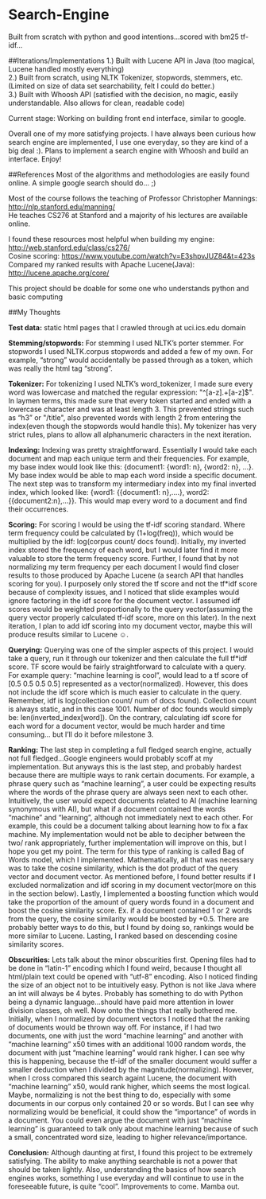 # Search-Engine
Built from scratch with python and good intentions...scored with bm25 tf-idf...


##Iterations/Implementations
1.) Built with Lucene API in Java (too magical, Lucene handled mostly everything)  
2.) Built from scratch, using NLTK Tokenizer, stopwords, stemmers, etc. (Limited on size of data set searchability, felt I could do better.)    
3.) Built with Whoosh API (satisfied with the decision, no magic, easily understandable. Also allows for clean, readable code)


Current stage: Working on building front end interface, similar to google.



Overall one of my more satisfying projects. I have always been curious how search engine
are implemented, I use one everyday, so they are kind of a big deal :). Plans to
implement a search engine with Whoosh and build an interface. Enjoy!

##References
Most of the algorithms and methodologies are easily found online. A simple google search should do... ;)

Most of the course follows the teaching of Professor Christopher Mannings: http://nlp.stanford.edu/manning/   
He teaches CS276 at Stanford and a majority of his lectures are available online.   

I found these resources most helpful when building my engine: http://web.stanford.edu/class/cs276/  
Cosine scoring: https://www.youtube.com/watch?v=E3shpvJUZ84&t=423s   
Compared my ranked results with Apache Lucene(Java): http://lucene.apache.org/core/   

This project should be doable for some one who understands python and basic computing




##My Thoughts

**Test data:** static html pages that I crawled through at uci.ics.edu domain


**Stemming/stopwords:** For stemming I used NLTK’s porter stemmer. For stopwords I used NLTK.corpus stopwords and added a few of my own. For example, “strong” would accidentally be passed through as a token, which was really the html tag “strong”.


**Tokenizer:** For tokenizing I used NLTK’s word_tokenizer, I made sure every word was lowercase and matched the regular expression: "^[a-z].+[a-z]$". In laymen terms, this made sure that every token started and ended with a lowercase character and was at least length  3. This prevented strings such as “h3” or "/title", also prevented words with length 2 from entering the index(even though the stopwords would handle this). My tokenizer has very strict rules, plans to allow all alphanumeric characters in the next iteration.


**Indexing:** Indexing was pretty straightforward. Essentially I would take each document and map each unique term and their frequencies. For example, my base index would look like this:
{document1: {word1: n}, {word2: n}, …}.  My base index would be able to map each word inside a specific document. The next step was to transform my intermediary index into my final inverted index, which looked like: {word1: {{document1: n},….}, word2: {{document2:n},…}}. This would map every word to a document and find their occurrences.


**Scoring:** For scoring I would be using the tf-idf scoring standard. Where term frequency could be calculated by (1+log(freq)), which would be multiplied by the idf: log(corpus count/ docs found). Initially, my inverted index stored the frequency of each word, but I would later find it more valuable to store the term frequency score. Further, I found that by not normalizing my term frequency per each document I would find closer results to those produced by Apache Lucene (a search API that handles scoring for you). I purposely only stored the tf score and not the tf*idf score because of complexity issues, and I noticed that slide examples would ignore factoring in the idf score for the document vector. I assumed idf scores would be weighted proportionally to the query vector(assuming the query vector properly calculated tf-idf score, more on this later). In the next iteration, I plan to add idf scoring into my document vector, maybe this will produce results similar to Lucene ☺.


**Querying:** Querying was one of the simpler aspects of this project. I would take a query, run it through our tokenizer and then calculate the full tf*idf score. TF score would be fairly straightforward to calculate with a query. For example query: “machine learning is cool”, would lead to a tf score of [0.5 0.5 0.5 0.5] represented as a vector(normalized). However, this does not include the idf score which is much easier to calculate in the query. Remember, idf is log(collection count/ num of docs found). Collection count is always static, and in this case 1001. Number of doc founds would simply be:  len(inverted_index[word]). On the contrary, calculating idf score for each word for a document vector, would be much harder and time consuming… but I’ll do it before milestone 3.


**Ranking:** The last step in completing a full fledged search engine, actually not full fledged…Google engineers would probably scoff at my implementation. But anyways this is the last step, and probably hardest because there are multiple ways to rank certain documents. For example, a phrase query such as “machine learning”, a user could be expecting results where the words of  the phrase query are always seen next to each other. Intuitively, the user would expect documents related to AI (machine learning synonymous with AI), but what if a document contained the words “machine” and “learning”, although not immediately next to each other. For example, this could be a document talking about learning how to fix a fax machine. My implementation would not be able to decipher between the two/ rank appropriately, further implementation will improve on this, but I hope you get my point. The term for this type of ranking is called Bag of Words model, which I implemented. Mathematically, all that was necessary was to take the cosine similarity, which is the dot product of the query vector and document vector. As mentioned before, I found better results if I excluded normalization and idf scoring in my document vector(more on this in the section below). Lastly, I implemented a boosting function which would take the proportion of the amount of query words found in a document and boost the cosine similarity score. Ex. if a document contained 1 or 2 words from the query, the cosine similarity would be boosted by +0.5. There are probably better ways to do this, but I found by doing so, rankings would be more similar to Lucene. Lasting, I ranked based on descending cosine similarity scores.   


**Obscurities:** Lets talk about the minor obscurities first. Opening files had to be done in “latin-1” encoding which I found weird, because I thought all html/plain text could be opened with “utf-8” encoding. Also I noticed finding the size of an object not to be intuitively easy. Python is not like Java where an int will always be 4 bytes. Probably has something to do with Python being a dynamic language...should have paid more attention in lower division classes, oh well. Now onto the things that really bothered me. Initially, when I normalized by document vectors I noticed that the ranking of documents would be thrown way off. For instance, if I had two documents,  one with just the word “machine learning” and another with “machine learning” x50 times with an additional 1000 random words, the document with just “machine learning” would rank higher. I can see why this is happening, because the tf-idf of the smaller document would suffer a smaller deduction when I divided by the magnitude(normalizing). However, when I cross compared this search againt Lucene, the document with “machine learning” x50, would rank higher, which seems the most logical. Maybe, normalizing is not the best thing to do, especially with some documents in our corpus only contained 20 or so words. But I can see why normalizing would be beneficial, it could show the “importance” of words in a document. You could even argue the document with just “machine learning” is guaranteed to talk only about machine learning because of such a small, concentrated word size, leading to higher relevance/importance.


**Conclusion:** Although daunting at first, I found this project to be extremely satisfying. The ability to make anything searchable is not a power that should be taken lightly. Also, understanding the basics of how search engines works, something I use everyday and will continue to use in the foreseeable future, is quite “cool”. Improvements to come. Mamba out.
